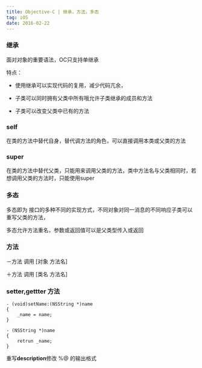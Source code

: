 ```yaml
---
title: Objective-C | 继承，方法，多态
tag: iOS
date: 2016-02-22
---
```


### 继承

面对对象的重要语法，OC只支持单继承 

特点：

- 使用继承可以实现代码的复用，减少代码亢余，	  

- 子类可以同时拥有父类中所有哦允许子类继承的成员和方法	   

- 子类可以改变父类中已有的方法 

### **self**

在类的方法中替代自身，替代调方法的角色，可以直接调用本类或父类的方法

### **super**

在类的方法中替代父类，只能用来调用父类的方法，类中方法名与父类相同时，若想调用父类的方法时，只能使用super 

### 多态

多态即为 接口的多种不同的实现方式，不同对象对同一消息的不同响应子类可以重写父类的方法，

多态允许方法重名，参数或返回值可以是父类型传入或返回 

### 方法

－方法   调用   [对象  方法名]

＋方法   调用   [类名  方法名]

###  **setter**,**gettter** 方法 

```
- (void)setName:(NSString *)name
{
	_name = name;
}

- (NSString *)name
{
	retrun _name;
}
```

重写**description**修改 %@ 的输出格式